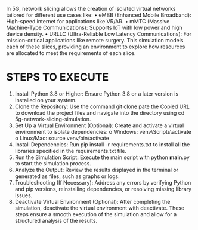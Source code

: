 In 5G, network slicing allows the creation of isolated virtual networks tailored for different use cases like:
•	eMBB (Enhanced Mobile Broadband): High-speed internet for applications like VR/AR.
•	mMTC (Massive Machine-Type Communications): Supports IoT with low power and high device density.
•	URLLC (Ultra-Reliable Low Latency Communications): For mission-critical applications like remote surgery.
This simulation models each of these slices, providing an environment to explore how resources are allocated to meet the requirements of each slice.
# STEPS TO EXECUTE
1.	Install Python 3.8 or Higher:
Ensure Python 3.8 or a later version is installed on your system.
2.	Clone the Repository:
Use the command git clone pate the  Copied URL to download the project files and navigate into the directory using cd 5g-network-slicing-simulation.
3.	Set Up a Virtual Environment (Optional):
Create and activate a virtual environment to isolate dependencies:
o	Windows: venv\Scripts\activate
o	Linux/Mac: source venv/bin/activate
4.	Install Dependencies:
Run pip install -r requirements.txt to install all the libraries specified in the requirements.txt file.
5.	Run the Simulation Script:
Execute the main script with python __main__.py to start the simulation process.
6.	Analyze the Output:
Review the results displayed in the terminal or generated as files, such as graphs or logs.
7.	Troubleshooting (If Necessary):
Address any errors by verifying Python and pip versions, reinstalling dependencies, or resolving missing library issues.
8.	Deactivate Virtual Environment (Optional):
After completing the simulation, deactivate the virtual environment with deactivate.
These steps ensure a smooth execution of the simulation and allow for a structured analysis of the results.
